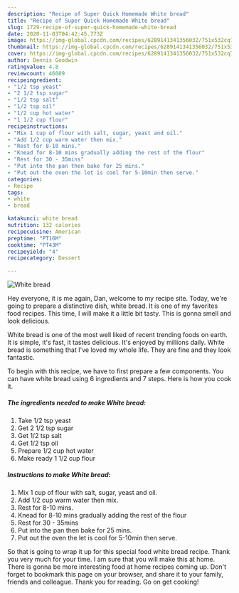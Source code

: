 ```yaml
---
description: "Recipe of Super Quick Homemade White bread"
title: "Recipe of Super Quick Homemade White bread"
slug: 1729-recipe-of-super-quick-homemade-white-bread
date: 2020-11-03T04:42:45.773Z
image: https://img-global.cpcdn.com/recipes/6289141341356032/751x532cq70/white-bread-recipe-main-photo.jpg
thumbnail: https://img-global.cpcdn.com/recipes/6289141341356032/751x532cq70/white-bread-recipe-main-photo.jpg
cover: https://img-global.cpcdn.com/recipes/6289141341356032/751x532cq70/white-bread-recipe-main-photo.jpg
author: Dennis Goodwin
ratingvalue: 4.8
reviewcount: 46089
recipeingredient:
- "1/2 tsp yeast"
- "2 1/2 tsp sugar"
- "1/2 tsp salt"
- "1/2 tsp oil"
- "1/2 cup hot water"
- "1 1/2 cup flour"
recipeinstructions:
- "Mix 1 cup of flour with salt, sugar, yeast and oil."
- "Add 1/2 cup warm water then mix."
- "Rest for 8-10 mins."
- "Knead for 8-10 mins gradually adding the rest of the flour"
- "Rest for 30 - 35mins"
- "Put into the pan then bake for 25 mins."
- "Put out the oven the let is cool for 5-10min then serve."
categories:
- Recipe
tags:
- white
- bread

katakunci: white bread 
nutrition: 132 calories
recipecuisine: American
preptime: "PT16M"
cooktime: "PT43M"
recipeyield: "4"
recipecategory: Dessert

---
```



![White bread](https://img-global.cpcdn.com/recipes/6289141341356032/751x532cq70/white-bread-recipe-main-photo.jpg)

Hey everyone, it is me again, Dan, welcome to my recipe site. Today, we're going to prepare a distinctive dish, white bread. It is one of my favorites food recipes. This time, I will make it a little bit tasty. This is gonna smell and look delicious.

White bread is one of the most well liked of recent trending foods on earth. It is simple, it's fast, it tastes delicious. It's enjoyed by millions daily. White bread is something that I've loved my whole life. They are fine and they look fantastic.




To begin with this recipe, we have to first prepare a few components. You can have white bread using 6 ingredients and 7 steps. Here is how you cook it.

<!--inarticleads1-->

##### The ingredients needed to make White bread:

1. Take 1/2 tsp yeast
1. Get 2 1/2 tsp sugar
1. Get 1/2 tsp salt
1. Get 1/2 tsp oil
1. Prepare 1/2 cup hot water
1. Make ready 1 1/2 cup flour




<!--inarticleads2-->

##### Instructions to make White bread:

1. Mix 1 cup of flour with salt, sugar, yeast and oil.
1. Add 1/2 cup warm water then mix.
1. Rest for 8-10 mins.
1. Knead for 8-10 mins gradually adding the rest of the flour
1. Rest for 30 - 35mins
1. Put into the pan then bake for 25 mins.
1. Put out the oven the let is cool for 5-10min then serve.




So that is going to wrap it up for this special food white bread recipe. Thank you very much for your time. I am sure that you will make this at home. There is gonna be more interesting food at home recipes coming up. Don't forget to bookmark this page on your browser, and share it to your family, friends and colleague. Thank you for reading. Go on get cooking!
